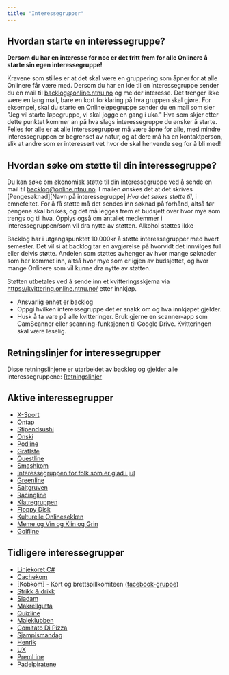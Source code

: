 ```yaml
---
title: "Interessegrupper"
---
```


Hvordan starte en interessegruppe?
-----------------------------
**Dersom du har en interesse for noe er det fritt frem for alle Onlinere å starte sin egen interessegruppe!**

Kravene som stilles er at det skal være en gruppering som åpner for at alle Onlinere får være med. Dersom du har en ide til en interessegruppe sender du en mail til backlog@online.ntnu.no og melder interesse. Det trenger ikke være en lang mail, bare en kort forklaring på hva gruppen skal gjøre. For eksempel, skal du starte en Onlineløpegruppe sender du en mail som sier "Jeg vil starte løpegruppe, vi skal jogge en gang i uka." Hva som skjer etter dette punktet kommer an på hva slags interessegruppe du ønsker å starte. Felles for alle er at alle interessegrupper må være åpne for alle, med mindre interessegruppen er begrenset av natur, og at dere må ha en kontaktperson, slik at andre som er interessert vet hvor de skal henvende seg for å bli med!

## Hvordan søke om støtte til din interessegruppe?

Du kan søke om økonomisk støtte til din interessegruppe ved å sende en mail til backlog@online.ntnu.no. 
I mailen ønskes det at det skrives [Pengesøknad][Navn på interessegruppe] _Hva det søkes støtte til_, i emnefeltet. For å få støtte må det sendes inn søknad på forhånd, altså før pengene skal brukes, og det må legges frem et budsjett over hvor mye som trengs og til hva. Opplys også om antallet medlemmer i interessegruppen/som vil dra nytte av støtten. Alkohol støttes ikke

Backlog har i utgangspunktet 10.000kr å støtte interessegrupper med hvert semester. Det vil si at backlog tar en avgjørelse på hvorvidt det innvilges full eller delvis støtte. Andelen som støttes avhenger av hvor mange søknader som her kommet inn, altså hvor mye som er igjen av budsjettet, og hvor mange Onlinere som vil kunne dra nytte av støtten.

Støtten utbetales ved å sende inn et kvitteringsskjema via https://kvittering.online.ntnu.no/ etter innkjøp.

- Ansvarlig enhet er backlog
- Oppgi hvilken interessegruppe det er snakk om og hva innkjøpet gjelder.
- Husk å ta vare på alle kvitteringer. Bruk gjerne en scanner-app som CamScanner eller scanning-funksjonen til Google Drive. Kvitteringen skal være leselig.  

## Retningslinjer for interessegrupper  
Disse retningslinjene er utarbeidet av backlog og gjelder alle interessegruppene: [Retningslinjer](/info/innsikt-og-interface/interessegrupper/retningslinjer)

## Aktive interessegrupper


- [X-Sport](/info/innsikt-og-interface/interessegrupper/x-sport/)
- [Ontap](/info/innsikt-og-interface/interessegrupper/ontap/)
- [Stipendsushi](/info/innsikt-og-interface/nodekomiteer/sushikom/)
- [Onski](/info/innsikt-og-interface/interessegrupper/onski/)
- [Podline](/info/innsikt-og-interface/interessegrupper/podline)
- [GratIste](/info/innsikt-og-interface/interessegrupper/gratiste)
- [Questline](/info/innsikt-og-interface/interessegrupper/questline/)
- [Smashkom](/info/innsikt-og-interface/interessegrupper/smashkom/)
- [Interessegruppen for folk som er glad i jul](/info/innsikt-og-interface/interessegrupper/interessegruppen-folk-som-er-glad-i-jul/)
- [Greenline](/info/innsikt-og-interface/interessegrupper/greenline/)
- [Saltgruven](/info/innsikt-og-interface/interessegrupper/saltgruven/)
- [Racingline](/info/innsikt-og-interface/interessegrupper/racingline/)
- [Klatregruppen](/info/innsikt-og-interface/interessegrupper/klatregruppen/)
- [Floppy Disk](/info/innsikt-og-interface/interessegrupper/floppy-disk/)
- [Kulturelle Onlinesekken](/info/innsikt-og-interface/interessegrupper/kulturelle-onlinesekken/)
- [Meme og Vin og Klin og Grin](/info/innsikt-og-interface/interessegrupper/mvkg/)
- [Golfline](/info/innsikt-og-interface/interessegrupper/golfline/)


## Tidligere interessegrupper

- [Linjekoret C#](/info/innsikt-og-interface/interessegrupper/koret/)
- [Cachekom](/info/innsikt-og-interface/nodekomiteer/cachekom/)
- [Kobkom] - Kort og brettspillkomiteen ([facebook-gruppe](https://www.facebook.com/groups/357002807821891/))
- [Strikk & drikk](/info/innsikt-og-interface/interessegrupper/strikkogdrikk/)
- [Sjadam](/info/innsikt-og-interface/interessegrupper/sjadom)
- [Makrellgutta](/info/innsikt-og-interface/interessegrupper/makrellgutta/)
- [Quizline](/info/innsikt-og-interface/interessegrupper/quizline/)
- [Maleklubben](/info/innsikt-og-interface/interessegrupper/maleklubben/)
- [Comitato Di Pizza](/info/innsikt-og-interface/interessegrupper/comitatodipizza/)
- [Sjampismandag](/info/innsikt-og-interface/interessegrupper/sjampismandag)
- [Henrik](/info/innsikt-og-interface/interessegrupper/henrik/)
- [UX](/info/innsikt-og-interface/interessegrupper/ux/)
- [PremLine](/info/innsikt-og-interface/interessegrupper/premline/)
- [Padelpiratene](/info/innsikt-og-interface/interessegrupper/padelpiratene/)